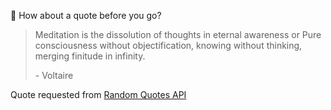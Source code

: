 📣 How about a quote before you go?

> Meditation is the dissolution of thoughts in eternal awareness or Pure consciousness without objectification, knowing without thinking, merging finitude in infinity.
>
> <p>- Voltaire</p>

Quote requested from [Random Quotes API](https://github.com/lukePeavey/quotable)
